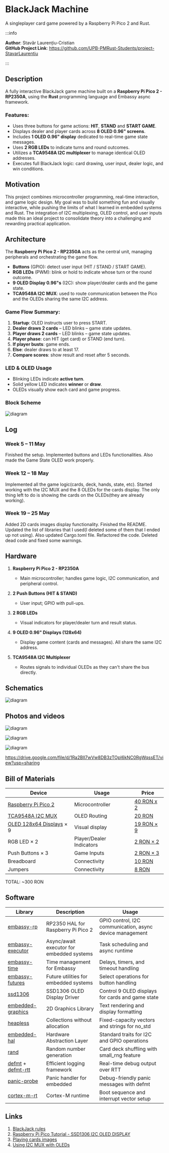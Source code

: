 # BlackJack Machine
A singleplayer card game powered by a Raspberry Pi Pico 2 and Rust.

:::info

**Author**: Stavăr Laurențiu-Cristian  
**GitHub Project Link**: https://github.com/UPB-PMRust-Students/proiect-StavarLaurentiu

:::

## Description
A fully interactive BlackJack game machine built on a **Raspberry Pi Pico 2 - RP2350A**, using the **Rust** programming language and Embassy async framework.

### Features:
+ Uses three buttons for game actions: **HIT**, **STAND** and **START GAME**.
+ Displays dealer and player cards across **8 OLED 0.96" screens**.
+ Includes **1 OLED 0.96" display** dedicated to real-time game state messages.
+ Uses **2 RGB LEDs** to indicate turns and round outcomes.
+ Utilizes a **TCA9548A I2C multiplexer** to manage identical OLED addresses.
+ Executes full BlackJack logic: card drawing, user input, dealer logic, and win conditions.

## Motivation
This project combines microcontroller programming, real-time interaction, and game logic design. My goal was to build something fun and visually interactive, while pushing the limits of what I learned in embedded systems and Rust. The integration of I2C multiplexing, OLED control, and user inputs made this an ideal project to consolidate theory into a challenging and rewarding practical application.

## Architecture
The **Raspberry Pi Pico 2 - RP2350A** acts as the central unit, managing peripherals and orchestrating the game flow.

- **Buttons** (GPIO): detect user input (HIT / STAND / START GAME).
- **RGB LEDs** (PWM): blink or hold to indicate whose turn or the round outcome.
- **9 OLED Display 0.96"s** (I2C): show player/dealer cards and the game state.
- **TCA9548A I2C MUX**: used to route communication between the Pico and the OLEDs sharing the same I2C address.

### Game Flow Summary:
1. **Startup**: OLED instructs user to press START.
2. **Dealer draws 2 cards** – LED blinks – game state updates.
3. **Player draws 2 cards** – LED blinks – game state updates.
4. **Player phase**: can HIT (get card) or STAND (end turn).
5. **If player busts**: game ends.
6. **Else**: dealer draws to at least 17.
7. **Compare scores**: show result and reset after 5 seconds.

### LED & OLED Usage
- Blinking LEDs indicate **active turn**.
- Solid yellow LED indicates **winner** or **draw**.
- OLEDs visually show each card and game progress.

### Block Scheme
![diagram](block_scheme.webp)

## Log

### Week 5 – 11 May

Finished the setup. Implemented buttons and LEDs functionalities. Also made the Game State OLED work properly.

### Week 12 – 18 May

Implemented all the game logic(cards, deck, hands, state, etc). Started working with the I2C MUX and the 8 OLEDs for the cards display. The only thing left to do is showing the cards on the OLEDs(they are already working).

### Week 19 – 25 May

Added 2D cards images display functionality. Finished the README. Updated the list of libraries that I used(I deleted some of them that I ended up not using). Also updated Cargo.toml file. Refactored the code. Deleted dead code and fixed some warnings.

## Hardware

1. **Raspberry Pi Pico 2 - RP2350A**  
   - Main microcontroller; handles game logic, I2C communication, and peripheral control.

2. **2 Push Buttons (HIT & STAND)**  
   - User input; GPIO with pull-ups.

3. **2 RGB LEDs**  
   - Visual indicators for player/dealer turn and result status.

4. **9 OLED 0.96" Displays (128x64)**  
   - Display game content (cards and messages). All share the same I2C address.

5. **TCA9548A I2C Multiplexer**  
   - Routes signals to individual OLEDs as they can't share the bus directly.

## Schematics

![diagram](KiCad.svg)

## Photos and videos

![diagram](photo1.webp)

![diagram](photo2.webp)

![diagram](photo3.webp)

https://drive.google.com/file/d/1Ra2BIl7wVw8DB3zTOpI6kNC0RgWqssET/view?usp=sharing

## Bill of Materials

| Device | Usage | Price |
|--------|--------|-------|
| [Raspberry Pi Pico 2](https://datasheets.raspberrypi.com/picow/pico-2-w-datasheet.pdf) | Microcontroller | [40 RON x 2](https://www.optimusdigital.ro/en/raspberry-pi-boards/13327-raspberry-pi-pico-2-w.html?search_query=raspberry+pi+pico+2&results=36) |
| [TCA9548A I2C MUX](https://www.ti.com/lit/ds/symlink/tca9548a.pdf) | OLED Routing | [20 RON](https://www.optimusdigital.ro/en/power-multiplexers/1692-tca9548a-i2c-multiplexer-module.html?search_query=Modul+Multiplexor+I2C+TCA9548A&results=1) |
| [OLED 128x64 Displays](https://www.vishay.com/docs/37902/oled128o064dbpp3n00000.pdf) × 9 | Visual display | [19 RON × 9](https://www.bitmi.ro/componente-electronice/ecran-oled-0-96-cu-interfata-iic-i2c-10488.html) |
| RGB LED × 2 | Player/Dealer Indicators | [2 RON × 2](https://www.bitmi.ro/module-electronice/modul-led-rgb-3-culori-10401.html) |
| Push Buttons × 3 | Game Inputs | [2 RON × 3](https://www.optimusdigital.ro/en/buttons-and-switches/1115-white-button-with-round-cover.html?search_query=buttons&results=259) |
| Breadboard | Connectivity | [10 RON](https://www.optimusdigital.ro/en/breadboards/8-breadboard-hq-830-points.html?search_query=breadboard&results=363) |
| Jumpers | Connectivity | [8 RON](https://www.bitmi.ro/componente-electronice/40-fire-dupont-tata-mama-30cm-10504.html) |

TOTAL: ~300 RON

## Software

| Library | Description | Usage |
|--------|-------------|--------|
| [embassy-rp](https://github.com/embassy-rs/embassy) | RP2350 HAL for Raspberry Pi Pico 2 | GPIO control, I2C communication, async device management |
| [embassy-executor](https://github.com/embassy-rs/embassy) | Async/await executor for embedded systems | Task scheduling and async runtime |
| [embassy-time](https://github.com/embassy-rs/embassy) | Time management for Embassy | Delays, timers, and timeout handling |
| [embassy-futures](https://github.com/embassy-rs/embassy) | Future utilities for embedded systems | Select operations for button handling |
| [ssd1306](https://docs.rs/ssd1306/latest/ssd1306/) | SSD1306 OLED Display Driver | Control 9 OLED displays for cards and game state |
| [embedded-graphics](https://docs.rs/embedded-graphics/latest/embedded_graphics/) | 2D Graphics Library | Text rendering and display formatting |
| [heapless](https://github.com/rust-embedded/heapless) | Collections without allocation | Fixed-capacity vectors and strings for no_std |
| [embedded-hal](https://github.com/rust-embedded/embedded-hal) | Hardware Abstraction Layer | Standard traits for I2C and GPIO operations |
| [rand](https://docs.rs/rand/latest/rand/) | Random number generation | Card deck shuffling with small_rng feature |
| [defmt](https://github.com/knurling-rs/defmt) + [defmt-rtt](https://github.com/knurling-rs/defmt) | Efficient logging framework | Real-time debug output over RTT |
| [panic-probe](https://crates.io/crates/panic-probe) | Panic handler for embedded | Debug-friendly panic messages with defmt |
| [cortex-m-rt](https://docs.rs/cortex-m-rt/latest/cortex_m_rt/) | Cortex-M runtime | Boot sequence and interrupt vector setup |

## Links
1. [BlackJack rules](https://bicyclecards.com/how-to-play/blackjack/)
2. [Raspberry Pi Pico Tutorial - SSD1306 I2C OLED DISPLAY](https://www.youtube.com/watch?v=Ts9JXbMvfTQ&t=443s)
3. [Playing cards images](https://www.freepik.com/free-vector/complete-deck-playing-cards_414486592.htm#fromView=keyword&page=1&position=11&uuid=d15e84b6-c2e6-40ef-9b00-a3c1ec8341eb&query=Playing+Card)
4. [Using I2C MUX with OLEDs](https://www.youtube.com/watch?v=wqyHbQvcoWw)
